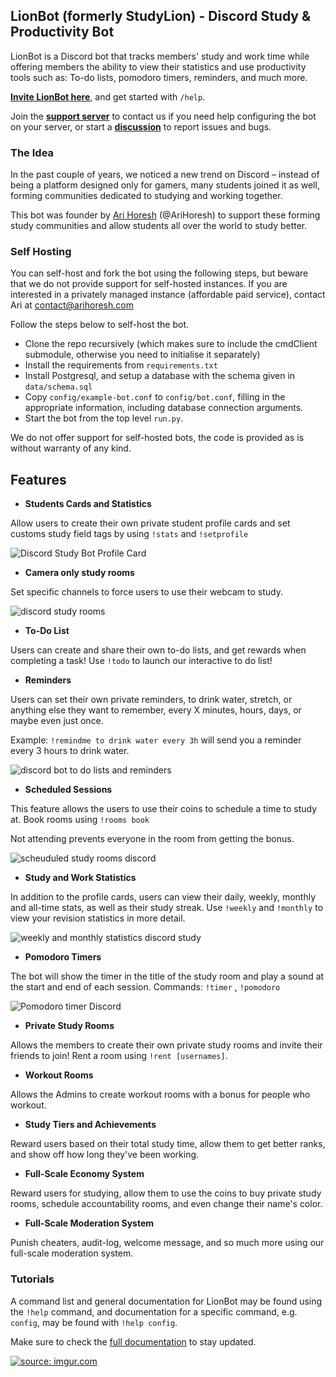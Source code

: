 
## LionBot (formerly StudyLion) - Discord Study & Productivity Bot

LionBot is a Discord bot that tracks members' study and work time while offering members the ability to view their statistics and use productivity tools such as: To-do lists, pomodoro timers, reminders, and much more.

  

[**Invite LionBot here**](https://discord.com/oauth2/authorize?client_id=889078613817831495&permissions=8&scope=bot), and get started with `/help`.

Join the [**support server**](https://discord.gg/the-study-lions-780195610154237993) to contact us if you need help configuring the bot on your server, or start a [**discussion**](https://github.com/LionBots/LionBot/discussions "disscussion") to report issues and bugs.



### The Idea


In the past couple of years, we noticed a new trend on Discord – instead of being a platform designed only for gamers, many students joined it as well, forming communities dedicated to studying and working together.



This bot was founder by [Ari Horesh](https://www.youtube.com/arihoresh) (@AriHoresh) to support these forming study communities and allow students all over the world to study better.

### Self Hosting

You can self-host and fork the bot using the following steps, but beware that we do not provide support for self-hosted instances. If you are interested in a privately managed instance (affordable paid service), contact Ari at contact@arihoresh.com

Follow the steps below to self-host the bot.
- Clone the repo recursively (which makes sure to include the cmdClient submodule, otherwise you need to initialise it separately) 
-  Install the requirements from `requirements.txt` 
- Install Postgresql, and setup a database with the schema given in `data/schema.sql` 
-  Copy `config/example-bot.conf` to `config/bot.conf`, filling in the appropriate information, including database connection arguments. 
- Start the bot from the top level `run.py`.

We do not offer support for self-hosted bots, the code is provided as is without warranty of any kind. 

## Features

- **Students Cards and Statistics**

Allow users to create their own private student profile cards and set customs study field tags by using `!stats` and `!setprofile`

![Discord Study Bot Profile Card](https://i.imgur.com/dEZvawb.png)

- **Camera only study rooms**

Set specific channels to force users to use their webcam to study.

![discord study rooms](https://i.imgur.com/rlsH8a6.png)

- **To-Do List**

Users can create and share their own to-do lists, and get rewards when completing a task! Use `!todo` to launch our interactive to do list!

- **Reminders**

Users can set their own private reminders, to drink water, stretch, or anything else they want to remember, every X minutes, hours, days, or maybe even just once. 

Example: `!remindme to drink water every 3h` will send you a reminder every 3 hours to drink water. 

![discord bot to do lists and reminders](https://i.imgur.com/BMFK2gJ.png)

- **Scheduled Sessions**

This feature allows the users to use their coins to schedule a time to study at. Book rooms using `!rooms book`

Not attending prevents everyone in the room from getting the bonus.

![scheuduled study rooms discord](https://i.imgur.com/6dMSqDh.png)

- **Study and Work Statistics**

In addition to the profile cards, users can view their daily, weekly, monthly and all-time stats, as well as their study streak. Use `!weekly` and `!monthly` to view your revision statistics in more detail.

![weekly and monthly statistics discord study](https://i.imgur.com/i7JutEh.png)

- **Pomodoro Timers**

The bot will show the timer in the title of the study room and play a sound at the start and end of each session. 
Commands:  `!timer` , `!pomodoro`

![Pomodoro timer Discord](https://i.imgur.com/UcNXpv3.png)

- **Private Study Rooms**

Allows the members to create their own private study rooms and invite their friends to join! 
Rent a room using `!rent [usernames]`. 

- **Workout Rooms**

Allows the Admins to create workout rooms with a bonus for people who workout.

- **Study Tiers and Achievements**

Reward users based on their total study time, allow them to get better ranks, and show off how long they've been working.


- **Full-Scale Economy System**

Reward users for studying, allow them to use the coins to buy private study rooms, schedule accountability rooms, and even change their name's color.

- **Full-Scale Moderation System**

Punish cheaters, audit-log, welcome message, and so much more using our full-scale moderation system.

### Tutorials

A command list and general documentation for LionBot may be found using the `!help` command, and documentation for a specific command, e.g. `config`, may be found with `!help config`.

Make sure to check the [full documentation](https://www.notion.so/izabellakis/LionBot-Bot-Tutorials-f493268fcd12436c9674afef2e151707 "LionBot Tutorial") to stay updated.

<a href="https://imgur.com/ziPdJGw"><img src="https://i.imgur.com/ziPdJGws.png" title="source: imgur.com" /></a>
